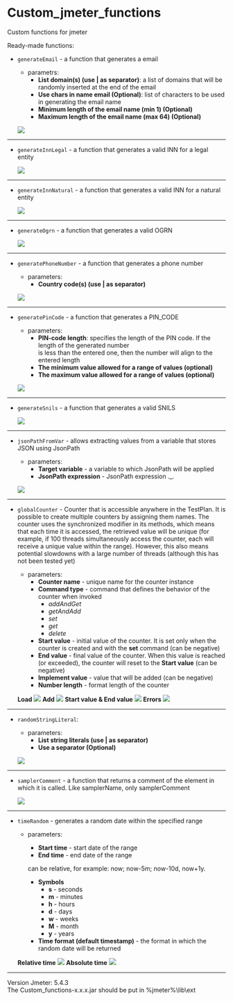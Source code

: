 # Custom_jmeter_functions

Custom functions for jmeter

Ready-made functions:
- `generateEmail` - a function that generates a email
    - parametrs:
        - **List domain(s) (use | as separator)**: a list of domains that will be randomly inserted at the end of the email
        - **Use chars in name email (Optional)**: list of characters to be used in generating the email name
        - **Minimum length of the email name (min 1) (Optional)**
        - **Maximum length of the email name (max 64) (Optional)**

    ![](./README_GIFs/generateEmail.gif)
--- 
 - `generateInnLegal` - a function that generates a valid INN for a legal entity

    ![](./README_GIFs/generateInnLegal.gif)
 ---
 - `generateInnNatural` - a function that generates a valid INN for a natural entity

    ![](./README_GIFs/generateInnNatural.gif)
 ---
 - `generateOgrn` - a function that generates a valid OGRN

   ![](./README_GIFs/generateOgrn.gif)
 ---
- `generatePhoneNumber` - a function that generates a phone number
    - parameters:
        - **Country code(s) (use | as separator)**

  ![](./README_GIFs/generatePhoneNumber.gif)
---
- `generatePinCode` - a function that generates a PIN_CODE
    - parameters:
        - **PIN-code length**: specifies the length of the PIN code. If the length of the generated number   
          is less than the entered one, then the number will align to the entered length
        - **The minimum value allowed for a range of values (optional)**
        - **The maximum value allowed for a range of values (optional)**

  ![](./README_GIFs/generatePinCode.gif)
---
 - `generateSnils` - a function that generates a valid SNILS

   ![](./README_GIFs/generateSnils.gif)
---
 - `jsonPathFromVar` - allows extracting values from a variable that stores JSON using JsonPath
   - parameters:
     - **Target variable** - a variable to which JsonPath will be applied
     - **JsonPath expression** - JsonPath expression ._.

   ![](./README_GIFs/jsonPathFromVar.gif)
---
 - `globalCounter` - Counter that is accessible anywhere in the TestPlan. It is possible to create multiple counters by assigning them names. The counter uses the synchronized modifier in its methods, which means that each time it is accessed, the retrieved value will be unique (for example, if 100 threads simultaneously access the counter, each will receive a unique value within the range). However, this also means potential slowdowns with a large number of threads (although this has not been tested yet)
   - parameters:
     - **Counter name** - unique name for the counter instance
     - **Command type** - command that defines the behavior of the counter when invoked
       - _addAndGet_
       - _getAndAdd_
       - _set_
       - _get_
       - _delete_
     - **Start value** -  initial value of the counter. It is set only when the counter is created and with the **set** command (can be negative)
     - **End value** - final value of the counter. When this value is reached (or exceeded), the counter will reset to the **Start value** (can be negative)
     - **Implement value** - value that will be added (can be negative)
     - **Number length** - format length of the counter

   **Load**
   ![](./README_GIFs/globalCounter_load.gif)
    **Add**
   ![](./README_GIFs/globalCounter_add.gif)
    **Start value & End value**
   ![](./README_GIFs/globalCounter_start_end.gif)
   **Errors**
   ![](./README_GIFs/globalCounter_errors.gif)
---
 - `randomStringLiteral`:
   - parameters:
     - **List string literals (use | as separator)**
     - **Use a separator (Optional)**

   ![](./README_GIFs/randomStringLiteral.gif)
---
 - `samplerComment` - a function that returns a comment of the element in which it is called. Like samplerName, only samplerComment

   ![](./README_GIFs/samplerComment.gif)
---
 - `timeRandom` - generates a random date within the specified range
   - parameters:
     - **Start time** - start date of the range
     - **End time** - end date of the range

     can be relative, for example: now; now-5m; now-10d, now+1y.
     - **Symbols**
       - **s** - seconds
       - **m** - minutes
       - **h** - hours
       - **d** - days
       - **w** - weeks
       - **M** - month
       - **y** - years
     - **Time format (default timestamp)** - the format in which the random date will be returned
    
   **Relative time**
   ![](./README_GIFs/timeRandom_relative.gif)
   **Absolute time**
   ![](./README_GIFs/timeRandom_absolute.gif)
---
Version Jmeter: 5.4.3   
The Custom_functions-x.x.x.jar should be put in %jmeter%\lib\ext


